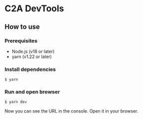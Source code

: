 # C2A DevTools

## How to use

### Prerequisites

- Node.js (v18 or later)
- yarn (v1.22 or later)

### Install dependencies

```console
$ yarn
```

### Run and open browser

```console
$ yarn dev
```

Now you can see the URL in the console. Open it in your browser.
